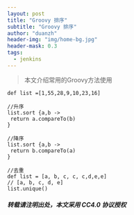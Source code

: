 ```yaml
---
layout: post
title: "Groovy 排序"
subtitle: "Groovy 排序"
author: "duanzh"
header-img: "img/home-bg.jpg"
header-mask: 0.3
tags:
  - jenkins
---
```


> 本文介绍常用的Groovy方法使用

```
def list =[1,55,28,9,10,23,16]

//升序
list.sort {a,b ->  
 return a.compareTo(b)
}

//降序
list.sort {a,b ->  
 return b.compareTo(a)
}

//去重
def list = [a, b, c, c, c,d,e,e]  
// [a, b, c, d, e] 
list.unique()  

```
##### 转载请注明出处，本文采用 CC4.0 协议授权

